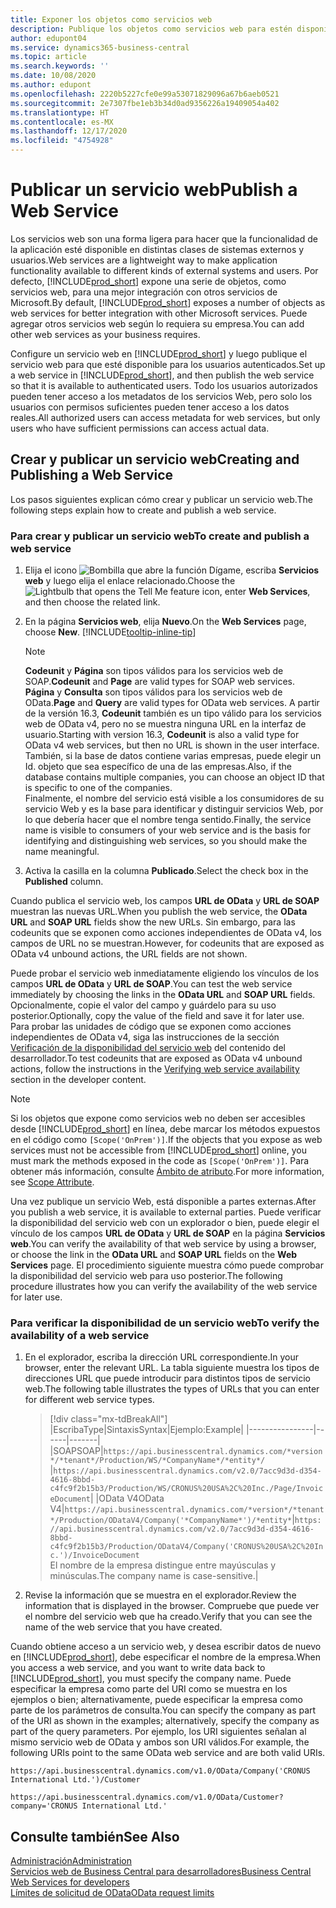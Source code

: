 ```yaml
---
title: Exponer los objetos como servicios web
description: Publique los objetos como servicios web para estén disponibles inmediatamente para la solución Business Central.
author: edupont04
ms.service: dynamics365-business-central
ms.topic: article
ms.search.keywords: ''
ms.date: 10/08/2020
ms.author: edupont
ms.openlocfilehash: 2220b5227cfe0e99a53071829096a67b6aeb0521
ms.sourcegitcommit: 2e7307fbe1eb3b34d0ad9356226a19409054a402
ms.translationtype: HT
ms.contentlocale: es-MX
ms.lasthandoff: 12/17/2020
ms.locfileid: "4754928"
---
```

# <a name="publish-a-web-service"></a><span data-ttu-id="74f45-103">Publicar un servicio web</span><span class="sxs-lookup"><span data-stu-id="74f45-103">Publish a Web Service</span></span>

<span data-ttu-id="74f45-104">Los servicios web son una forma ligera para hacer que la funcionalidad de la aplicación esté disponible en distintas clases de sistemas externos y usuarios.</span><span class="sxs-lookup"><span data-stu-id="74f45-104">Web services are a lightweight way to make application functionality available to different kinds of external systems and users.</span></span> <span data-ttu-id="74f45-105">Por defecto, [!INCLUDE[prod_short](includes/prod_short.md)] expone una serie de objetos, como servicios web, para una mejor integración con otros servicios de Microsoft.</span><span class="sxs-lookup"><span data-stu-id="74f45-105">By default, [!INCLUDE[prod_short](includes/prod_short.md)] exposes a number of objects as web services for better integration with other Microsoft services.</span></span> <span data-ttu-id="74f45-106">Puede agregar otros servicios web según lo requiera su empresa.</span><span class="sxs-lookup"><span data-stu-id="74f45-106">You can add other web services as your business requires.</span></span>  

<span data-ttu-id="74f45-107">Configure un servicio web en [!INCLUDE[prod_short](includes/prod_short.md)] y luego publique el servicio web para que esté disponible para los usuarios autenticados.</span><span class="sxs-lookup"><span data-stu-id="74f45-107">Set up a web service in [!INCLUDE[prod_short](includes/prod_short.md)], and then publish the web service so that it is available to authenticated users.</span></span> <span data-ttu-id="74f45-108">Todo los usuarios autorizados pueden tener acceso a los metadatos de los servicios Web, pero solo los usuarios con permisos suficientes pueden tener acceso a los datos reales.</span><span class="sxs-lookup"><span data-stu-id="74f45-108">All authorized users can access metadata for web services, but only users who have sufficient permissions can access actual data.</span></span>  

## <a name="creating-and-publishing-a-web-service"></a><span data-ttu-id="74f45-109">Crear y publicar un servicio web</span><span class="sxs-lookup"><span data-stu-id="74f45-109">Creating and Publishing a Web Service</span></span>

<span data-ttu-id="74f45-110">Los pasos siguientes explican cómo crear y publicar un servicio web.</span><span class="sxs-lookup"><span data-stu-id="74f45-110">The following steps explain how to create and publish a web service.</span></span>  

### <a name="to-create-and-publish-a-web-service"></a><span data-ttu-id="74f45-111">Para crear y publicar un servicio web</span><span class="sxs-lookup"><span data-stu-id="74f45-111">To create and publish a web service</span></span>  

1. <span data-ttu-id="74f45-112">Elija el icono ![Bombilla que abre la función Dígame](media/ui-search/search_small.png "Dígame qué desea hacer"), escriba **Servicios web** y luego elija el enlace relacionado.</span><span class="sxs-lookup"><span data-stu-id="74f45-112">Choose the ![Lightbulb that opens the Tell Me feature](media/ui-search/search_small.png "Tell me what you want to do") icon, enter **Web Services**, and then choose the related link.</span></span>  
2. <span data-ttu-id="74f45-113">En la página **Servicios web**, elija **Nuevo**.</span><span class="sxs-lookup"><span data-stu-id="74f45-113">On the **Web Services** page, choose **New**.</span></span> [!INCLUDE[tooltip-inline-tip](includes/tooltip-inline-tip_md.md)]  

    > [!NOTE]  
    > <span data-ttu-id="74f45-114">**Codeunit** y **Página** son tipos válidos para los servicios web de SOAP.</span><span class="sxs-lookup"><span data-stu-id="74f45-114">**Codeunit** and **Page** are valid types for SOAP web services.</span></span> <span data-ttu-id="74f45-115">**Página** y **Consulta** son tipos válidos para los servicios web de OData.</span><span class="sxs-lookup"><span data-stu-id="74f45-115">**Page** and **Query** are valid types for OData web services.</span></span> <span data-ttu-id="74f45-116">A partir de la versión 16.3, **Codeunit** también es un tipo válido para los servicios web de OData v4, pero no se muestra ninguna URL en la interfaz de usuario.</span><span class="sxs-lookup"><span data-stu-id="74f45-116">Starting with version 16.3, **Codeunit** is also a valid type for OData v4 web services, but then no URL is shown in the user interface.</span></span> <span data-ttu-id="74f45-117">También, si la base de datos contiene varias empresas, puede elegir un Id. objeto que sea específico de una de las empresas.</span><span class="sxs-lookup"><span data-stu-id="74f45-117">Also, if the database contains multiple companies, you can choose an object ID that is specific to one of the companies.</span></span>  
    > <span data-ttu-id="74f45-118">Finalmente, el nombre del servicio está visible a los consumidores de su servicio Web y es la base para identificar y distinguir servicios Web, por lo que debería hacer que el nombre tenga sentido.</span><span class="sxs-lookup"><span data-stu-id="74f45-118">Finally, the service name is visible to consumers of your web service and is the basis for identifying and distinguishing web services, so you should make the name meaningful.</span></span>

3. <span data-ttu-id="74f45-119">Activa la casilla en la columna **Publicado**.</span><span class="sxs-lookup"><span data-stu-id="74f45-119">Select the check box in the **Published** column.</span></span>  

<span data-ttu-id="74f45-120">Cuando publica el servicio web, los campos **URL de OData** y **URL de SOAP** muestran las nuevas URL.</span><span class="sxs-lookup"><span data-stu-id="74f45-120">When you publish the web service, the **OData URL** and **SOAP URL** fields show the new URLs.</span></span> <span data-ttu-id="74f45-121">Sin embargo, para las codeunits que se exponen como acciones independientes de OData v4, los campos de URL no se muestran.</span><span class="sxs-lookup"><span data-stu-id="74f45-121">However, for codeunits that are exposed as OData v4 unbound actions, the URL fields are not shown.</span></span>  

<span data-ttu-id="74f45-122">Puede probar el servicio web inmediatamente eligiendo los vínculos de los campos **URL de OData** y **URL de SOAP**.</span><span class="sxs-lookup"><span data-stu-id="74f45-122">You can test the web service immediately by choosing the links in the **OData URL** and **SOAP URL** fields.</span></span> <span data-ttu-id="74f45-123">Opcionalmente, copie el valor del campo y guárdelo para su uso posterior.</span><span class="sxs-lookup"><span data-stu-id="74f45-123">Optionally, copy the value of the field and save it for later use.</span></span> <span data-ttu-id="74f45-124">Para probar las unidades de código que se exponen como acciones independientes de OData v4, siga las instrucciones de la sección [Verificación de la disponibilidad del servicio web](/dynamics365/business-central/dev-itpro/developer/devenv-creating-and-interacting-with-odatav4-unbound-action#verifying-web-service-availability) del contenido del desarrollador.</span><span class="sxs-lookup"><span data-stu-id="74f45-124">To test codeunits that are exposed as OData v4 unbound actions, follow the instructions in the [Verifying web service availability](/dynamics365/business-central/dev-itpro/developer/devenv-creating-and-interacting-with-odatav4-unbound-action#verifying-web-service-availability) section in the developer content.</span></span>

> [!NOTE]
> <span data-ttu-id="74f45-125">Si los objetos que expone como servicios web no deben ser accesibles desde [!INCLUDE[prod_short](includes/prod_short.md)] en línea, debe marcar los métodos expuestos en el código como `[Scope('OnPrem')]`.</span><span class="sxs-lookup"><span data-stu-id="74f45-125">If the objects that you expose as web services must not be accessible from [!INCLUDE[prod_short](includes/prod_short.md)] online, you must mark the methods exposed in the code as `[Scope('OnPrem')]`.</span></span> <span data-ttu-id="74f45-126">Para obtener más información, consulte [Ámbito de atributo](/dynamics365/business-central/dev-itpro/developer/methods/devenv-scope-attribute).</span><span class="sxs-lookup"><span data-stu-id="74f45-126">For more information, see [Scope Attribute](/dynamics365/business-central/dev-itpro/developer/methods/devenv-scope-attribute).</span></span>

<span data-ttu-id="74f45-127">Una vez publique un servicio Web, está disponible a partes externas.</span><span class="sxs-lookup"><span data-stu-id="74f45-127">After you publish a web service, it is available to external parties.</span></span> <span data-ttu-id="74f45-128">Puede verificar la disponibilidad del servicio web con un explorador o bien, puede elegir el vínculo de los campos **URL de OData** y **URL de SOAP** en la página **Servicios web**.</span><span class="sxs-lookup"><span data-stu-id="74f45-128">You can verify the availability of that web service by using a browser, or choose the link in the **OData URL** and **SOAP URL** fields on the **Web Services** page.</span></span> <span data-ttu-id="74f45-129">El procedimiento siguiente muestra cómo puede comprobar la disponibilidad del servicio web para uso posterior.</span><span class="sxs-lookup"><span data-stu-id="74f45-129">The following procedure illustrates how you can verify the availability of the web service for later use.</span></span>  

### <a name="to-verify-the-availability-of-a-web-service"></a><span data-ttu-id="74f45-130">Para verificar la disponibilidad de un servicio web</span><span class="sxs-lookup"><span data-stu-id="74f45-130">To verify the availability of a web service</span></span>  

1. <span data-ttu-id="74f45-131">En el explorador, escriba la dirección URL correspondiente.</span><span class="sxs-lookup"><span data-stu-id="74f45-131">In your browser, enter the relevant URL.</span></span> <span data-ttu-id="74f45-132">La tabla siguiente muestra los tipos de direcciones URL que puede introducir para distintos tipos de servicio web.</span><span class="sxs-lookup"><span data-stu-id="74f45-132">The following table illustrates the types of URLs that you can enter for different web service types.</span></span>  

    > [!div class="mx-tdBreakAll"]
    > |<span data-ttu-id="74f45-133">Escriba</span><span class="sxs-lookup"><span data-stu-id="74f45-133">Type</span></span>|<span data-ttu-id="74f45-134">Sintaxis</span><span class="sxs-lookup"><span data-stu-id="74f45-134">Syntax</span></span>|<span data-ttu-id="74f45-135">Ejemplo:</span><span class="sxs-lookup"><span data-stu-id="74f45-135">Example</span></span>|
    > |----------------|------|-------|
    > |<span data-ttu-id="74f45-136">SOAP</span><span class="sxs-lookup"><span data-stu-id="74f45-136">SOAP</span></span>|`https://api.businesscentral.dynamics.com/*version*/*tenant*/Production/WS/*CompanyName*/*entity*/` |`https://api.businesscentral.dynamics.com/v2.0/7acc9d3d-d354-4616-8bbd-c4fc9f2b15b3/Production/WS/CRONUS%20USA%2C%20Inc./Page/InvoiceDocument`|
    > |<span data-ttu-id="74f45-137">OData V4</span><span class="sxs-lookup"><span data-stu-id="74f45-137">OData V4</span></span>|`https://api.businesscentral.dynamics.com/*version*/*tenant*/Production/ODataV4/Company('*CompanyName*')/*entity*`|`https://api.businesscentral.dynamics.com/v2.0/7acc9d3d-d354-4616-8bbd-c4fc9f2b15b3/Production/ODataV4/Company('CRONUS%20USA%2C%20Inc.')/InvoiceDocument`<br/>    <span data-ttu-id="74f45-138">El nombre de la empresa distingue entre mayúsculas y minúsculas.</span><span class="sxs-lookup"><span data-stu-id="74f45-138">The company name is case-sensitive.</span></span>|

2. <span data-ttu-id="74f45-139">Revise la información que se muestra en el explorador.</span><span class="sxs-lookup"><span data-stu-id="74f45-139">Review the information that is displayed in the browser.</span></span> <span data-ttu-id="74f45-140">Compruebe que puede ver el nombre del servicio web que ha creado.</span><span class="sxs-lookup"><span data-stu-id="74f45-140">Verify that you can see the name of the web service that you have created.</span></span>  

<span data-ttu-id="74f45-141">Cuando obtiene acceso a un servicio web, y desea escribir datos de nuevo en [!INCLUDE[prod_short](includes/prod_short.md)], debe especificar el nombre de la empresa.</span><span class="sxs-lookup"><span data-stu-id="74f45-141">When you access a web service, and you want to write data back to [!INCLUDE[prod_short](includes/prod_short.md)], you must specify the company name.</span></span> <span data-ttu-id="74f45-142">Puede especificar la empresa como parte del URI como se muestra en los ejemplos o bien; alternativamente, puede especificar la empresa como parte de los parámetros de consulta.</span><span class="sxs-lookup"><span data-stu-id="74f45-142">You can specify the company as part of the URI as shown in the examples; alternatively, specify the company as part of the query parameters.</span></span> <span data-ttu-id="74f45-143">Por ejemplo, los URI siguientes señalan al mismo servicio web de OData y ambos son URI válidos.</span><span class="sxs-lookup"><span data-stu-id="74f45-143">For example, the following URIs point to the same OData web service and are both valid URIs.</span></span>  

```
https://api.businesscentral.dynamics.com/v1.0/OData/Company('CRONUS International Ltd.')/Customer  
```

```
https://api.businesscentral.dynamics.com/v1.0/OData/Customer?company='CRONUS International Ltd.'  
```

## <a name="see-also"></a><span data-ttu-id="74f45-144">Consulte también</span><span class="sxs-lookup"><span data-stu-id="74f45-144">See Also</span></span>

[<span data-ttu-id="74f45-145">Administración</span><span class="sxs-lookup"><span data-stu-id="74f45-145">Administration</span></span>](admin-setup-and-administration.md)  
[<span data-ttu-id="74f45-146">Servicios web de Business Central para desarrolladores</span><span class="sxs-lookup"><span data-stu-id="74f45-146">Business Central Web Services for developers</span></span>](/dynamics365/business-central/dev-itpro/webservices/web-services)  
[<span data-ttu-id="74f45-147">Límites de solicitud de OData</span><span class="sxs-lookup"><span data-stu-id="74f45-147">OData request limits</span></span>](/dynamics365/business-central/dev-itpro/administration/operational-limits-online#ODataServices)  

